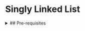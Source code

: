 # Singly Linked List

<details><summary> ## Pre-requisites </summary>

- Big O Notation
- Data Structures Intro

</details>

